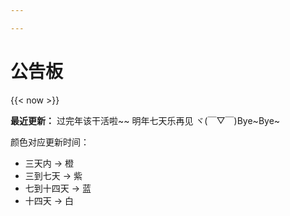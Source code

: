 ```yaml
---

---
```


# 公告板   

{{< now >}}

**最近更新：** 过完年该干活啦~~ 明年七天乐再见 ヾ(￣▽￣)Bye~Bye~

颜色对应更新时间： 

- 三天内 -> 橙
- 三到七天 -> 紫
- 七到十四天 -> 蓝
- 十四天 -> 白

<!-- **最近更新：** 大哥大嫂过年好~ -->

<!-- 2017只剩下几天啦www，版头更新了一下，加入了几组新面孔！~~然而基本木有区别的啦hhh~~ -->



